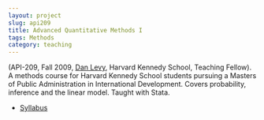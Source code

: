 ```yaml
---
layout: project
slug: api209
title: Advanced Quantitative Methods I
tags: Methods
category: teaching
---
```



(API-209, Fall 2009, [Dan Levy][], Harvard Kennedy School, Teaching Fellow). A methods
course for Harvard Kennedy School students pursuing a Masters of
Public Administration in International Development. Covers
probability, inference and the linear model. Taught with Stata.
  
* [Syllabus][]


[Dan Levy]: http://www.hks.harvard.edu/about/faculty-staff-directory/dan-levy
[Syllabus]: /files/teaching/api209-syllabus.pdf
